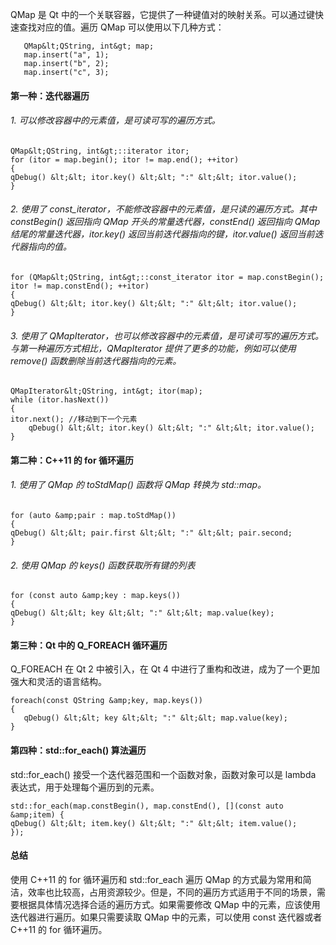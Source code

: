 
QMap 是 Qt 中的一个关联容器，它提供了一种键值对的映射关系。可以通过键快速查找对应的值。遍历 QMap 可以使用以下几种方式：

```
   QMap&lt;QString, int&gt; map;
   map.insert("a", 1);
   map.insert("b", 2);
   map.insert("c", 3);
```

#### 第一种：迭代器遍历

###### 1\. 可以修改容器中的元素值，是可读可写的遍历方式。

```
QMap&lt;QString, int&gt;::iterator itor;
for (itor = map.begin(); itor != map.end(); ++itor)
{
qDebug() &lt;&lt; itor.key() &lt;&lt; ":" &lt;&lt; itor.value();
}
```

###### 2\. 使用了 const\_iterator，不能修改容器中的元素值，是只读的遍历方式。其中 constBegin() 返回指向 QMap 开头的常量迭代器，constEnd() 返回指向 QMap 结尾的常量迭代器，itor.key() 返回当前迭代器指向的键，itor.value() 返回当前迭代器指向的值。

```
for (QMap&lt;QString, int&gt;::const_iterator itor = map.constBegin(); itor != map.constEnd(); ++itor)
{
qDebug() &lt;&lt; itor.key() &lt;&lt; ":" &lt;&lt; itor.value();
}
```

###### 3\. 使用了 QMapIterator，也可以修改容器中的元素值，是可读可写的遍历方式。与第一种遍历方式相比，QMapIterator 提供了更多的功能，例如可以使用 remove() 函数删除当前迭代器指向的元素。

```
QMapIterator&lt;QString, int&gt; itor(map);
while (itor.hasNext())
{
itor.next(); //移动到下一个元素  
    qDebug() &lt;&lt; itor.key() &lt;&lt; ":" &lt;&lt; itor.value();
}
```

#### 第二种：C++11 的 for 循环遍历

###### 1\. 使用了 QMap 的 toStdMap() 函数将 QMap 转换为 std::map。

```
for (auto &amp;pair : map.toStdMap())
{
qDebug() &lt;&lt; pair.first &lt;&lt; ":" &lt;&lt; pair.second;
}
```

###### 2\. 使用 QMap 的 keys() 函数获取所有键的列表

```
for (const auto &amp;key : map.keys())
{
qDebug() &lt;&lt; key &lt;&lt; ":" &lt;&lt; map.value(key);
}
```

#### 第三种：Qt 中的 Q\_FOREACH 循环遍历

Q\_FOREACH 在 Qt 2 中被引入，在 Qt 4 中进行了重构和改进，成为了一个更加强大和灵活的语言结构。

```
foreach(const QString &amp;key, map.keys())
{
   qDebug() &lt;&lt; key &lt;&lt; ":" &lt;&lt; map.value(key);
}
```

#### 第四种：std::for\_each() 算法遍历

std::for\_each() 接受一个迭代器范围和一个函数对象，函数对象可以是 lambda 表达式，用于处理每个遍历到的元素。

```
std::for_each(map.constBegin(), map.constEnd(), [](const auto &amp;item) {
qDebug() &lt;&lt; item.key() &lt;&lt; ":" &lt;&lt; item.value();
});
```

#### 总结

使用 C++11 的 for 循环遍历和 std::for\_each 遍历 QMap 的方式最为常用和简洁，效率也比较高，占用资源较少。但是，不同的遍历方式适用于不同的场景，需要根据具体情况选择合适的遍历方式。如果需要修改 QMap 中的元素，应该使用迭代器进行遍历。如果只需要读取 QMap 中的元素，可以使用 const 迭代器或者 C++11 的 for 循环遍历。
